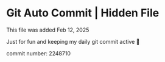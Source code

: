 # Git Auto Commit | Hidden File

This file was added Feb 12, 2025

Just for fun and keeping my daily git commit active 🤪

commit number: 2248710

